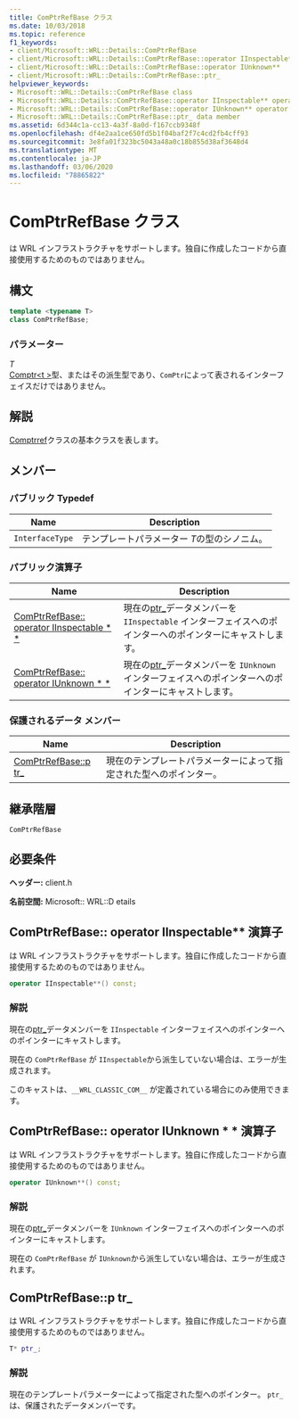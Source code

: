 ```yaml
---
title: ComPtrRefBase クラス
ms.date: 10/03/2018
ms.topic: reference
f1_keywords:
- client/Microsoft::WRL::Details::ComPtrRefBase
- client/Microsoft::WRL::Details::ComPtrRefBase::operator IInspectable**
- client/Microsoft::WRL::Details::ComPtrRefBase::operator IUnknown**
- client/Microsoft::WRL::Details::ComPtrRefBase::ptr_
helpviewer_keywords:
- Microsoft::WRL::Details::ComPtrRefBase class
- Microsoft::WRL::Details::ComPtrRefBase::operator IInspectable** operator
- Microsoft::WRL::Details::ComPtrRefBase::operator IUnknown** operator
- Microsoft::WRL::Details::ComPtrRefBase::ptr_ data member
ms.assetid: 6d344c1a-cc13-4a3f-8a0d-f167ccb9348f
ms.openlocfilehash: df4e2aa1ce650fd5b1f04baf2f7c4cd2fb4cff93
ms.sourcegitcommit: 3e8fa01f323bc5043a48a0c18b855d38af3648d4
ms.translationtype: MT
ms.contentlocale: ja-JP
ms.lasthandoff: 03/06/2020
ms.locfileid: "78865822"
---
```

# <a name="comptrrefbase-class"></a>ComPtrRefBase クラス

は WRL インフラストラクチャをサポートします。独自に作成したコードから直接使用するためのものではありません。

## <a name="syntax"></a>構文

```cpp
template <typename T>
class ComPtrRefBase;
```

### <a name="parameters"></a>パラメーター

*T*<br/>
[Comptr\<t >](comptr-class.md)型、またはその派生型であり、`ComPtr`によって表されるインターフェイスだけではありません。

## <a name="remarks"></a>解説

[Comptrref](comptrref-class.md)クラスの基本クラスを表します。

## <a name="members"></a>メンバー

### <a name="public-typedefs"></a>パブリック Typedef

Name            | Description
--------------- | -------------------------------------------------
`InterfaceType` | テンプレートパラメーター *T*の型のシノニム。

### <a name="public-operators"></a>パブリック演算子

Name                                                                       | Description
-------------------------------------------------------------------------- | -----------------------------------------------------------------------------------------------------
[ComPtrRefBase:: operator IInspectable * *](#operator-iinspectable-star-star) | 現在の[ptr_](#ptr)データメンバーを `IInspectable` インターフェイスへのポインターへのポインターにキャストします。
[ComPtrRefBase:: operator IUnknown * *](#operator-iunknown-star-star)         | 現在の[ptr_](#ptr)データメンバーを `IUnknown` インターフェイスへのポインターへのポインターにキャストします。

### <a name="protected-data-members"></a>保護されるデータ メンバー

Name                        | Description
--------------------------- | ----------------------------------------------------------------
[ComPtrRefBase::p tr_](#ptr) | 現在のテンプレートパラメーターによって指定された型へのポインター。

## <a name="inheritance-hierarchy"></a>継承階層

`ComPtrRefBase`

## <a name="requirements"></a>必要条件

**ヘッダー:** client.h

**名前空間:** Microsoft:: WRL::D etails

## <a name="operator-iinspectable-star-star"></a>ComPtrRefBase:: operator IInspectable\*\* 演算子

は WRL インフラストラクチャをサポートします。独自に作成したコードから直接使用するためのものではありません。

```cpp
operator IInspectable**() const;
```

### <a name="remarks"></a>解説

現在の[ptr_](#ptr)データメンバーを `IInspectable` インターフェイスへのポインターへのポインターにキャストします。

現在の `ComPtrRefBase` が `IInspectable`から派生していない場合は、エラーが生成されます。

このキャストは、`__WRL_CLASSIC_COM__` が定義されている場合にのみ使用できます。

## <a name="operator-iunknown-star-star"></a>ComPtrRefBase:: operator IUnknown * * 演算子

は WRL インフラストラクチャをサポートします。独自に作成したコードから直接使用するためのものではありません。

```cpp
operator IUnknown**() const;
```

### <a name="remarks"></a>解説

現在の[ptr_](#ptr)データメンバーを `IUnknown` インターフェイスへのポインターへのポインターにキャストします。

現在の `ComPtrRefBase` が `IUnknown`から派生していない場合は、エラーが生成されます。

## <a name="ptr"></a>ComPtrRefBase::p tr_

は WRL インフラストラクチャをサポートします。独自に作成したコードから直接使用するためのものではありません。

```cpp
T* ptr_;
```

### <a name="remarks"></a>解説

現在のテンプレートパラメーターによって指定された型へのポインター。 `ptr_` は、保護されたデータメンバーです。
